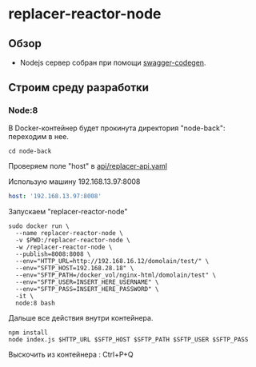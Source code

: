 # replacer-reactor-node

## Обзор
- Nodejs сервер собран при помощи [swagger-codegen](https://github.com/swagger-api/swagger-codegen).

## Строим среду разработки

### Node:8
В Docker-контейнер будет прокинута директория "node-back": переходим в нее.
```
cd node-back
```

Проверяем поле "host" в [api/replacer-api.yaml](https://github.com/ars-anosov/replacer-react/blob/master/node-back/api/replacer-api.yaml)

Использую машину 192.168.13.97:8008
```yaml
host: '192.168.13.97:8008'
```

Запускаем "replacer-reactor-node"
```
sudo docker run \
  --name replacer-reactor-node \
  -v $PWD:/replacer-reactor-node \
  -w /replacer-reactor-node \
  --publish=8008:8008 \
  --env="HTTP_URL=http://192.168.16.12/domolain/test/" \
  --env="SFTP_HOST=192.168.28.18" \
  --env="SFTP_PATH=/docker_vol/nginx-html/domolain/test" \
  --env="SFTP_USER=INSERT_HERE_USERNAME" \
  --env="SFTP_PASS=INSERT_HERE_PASSWORD" \
  -it \
  node:8 bash
```
Дальше все действия внутри контейнера.

```
npm install
node index.js $HTTP_URL $SFTP_HOST $SFTP_PATH $SFTP_USER $SFTP_PASS
```
Выскочить из контейнера : Ctrl+P+Q
